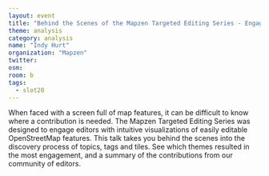 ```yaml
---
layout: event
title: "Behind the Scenes of the Mapzen Targeted Editing Series - Engaging Editors"
theme: analysis
category: analysis
name: "Indy Hurt"
organization: "Mapzen"
twitter:
osm:
room: b
tags:
  - slot20
---
```

When faced with a screen full of map features, it can be difficult to know where a contribution is needed.  The Mapzen Targeted Editing Series was designed to engage editors with intuitive visualizations of easily editable OpenStreetMap features.  This talk takes you behind the scenes into the discovery process of topics, tags and tiles.  See which themes resulted in the most engagement, and a summary of the contributions from our community of editors.